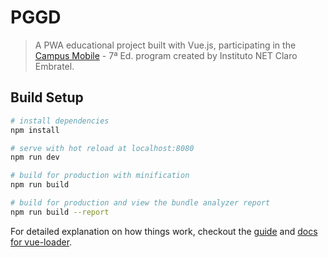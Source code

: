 # PGGD

> A PWA educational project built with Vue.js, participating in the [Campus Mobile](https://www.institutonetclaroembratel.org.br/campus-mobile/) - 7ª Ed. program created by Instituto NET Claro Embratel.


## Build Setup

``` bash
# install dependencies
npm install

# serve with hot reload at localhost:8080
npm run dev

# build for production with minification
npm run build

# build for production and view the bundle analyzer report
npm run build --report
```

For detailed explanation on how things work, checkout the [guide](http://vuejs-templates.github.io/webpack/) and [docs for vue-loader](http://vuejs.github.io/vue-loader).
